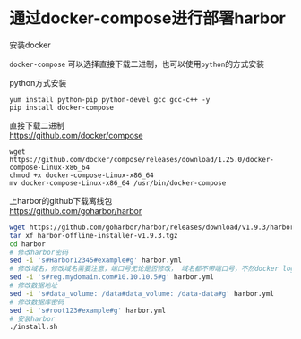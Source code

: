 # 通过docker-compose进行部署harbor

安装docker

`docker-compose` 可以选择直接下载二进制，也可以使用`python`的方式安装

python方式安装
```
yum install python-pip python-devel gcc gcc-c++ -y
pip install docker-compose
```
直接下载二进制  
https://github.com/docker/compose  
```
wget https://github.com/docker/compose/releases/download/1.25.0/docker-compose-Linux-x86_64
chmod +x docker-compose-Linux-x86_64
mv docker-compose-Linux-x86_64 /usr/bin/docker-compose
```

上harbor的github下载离线包  
https://github.com/goharbor/harbor  
```bash
wget https://github.com/goharbor/harbor/releases/download/v1.9.3/harbor-offline-installer-v1.9.3.tgz
tar xf harbor-offline-installer-v1.9.3.tgz
cd harbor
# 修改harbor密码
sed -i 's#Harbor12345#example#g' harbor.yml
# 修改域名，修改域名需要注意，端口号无论是否修改， 域名都不带端口号，不然docker login 会出现no such host
sed -i 's#reg.mydomain.com#10.10.10.5#g' harbor.yml
# 修改数据地址
sed -i 's#data_volume: /data#data_volume: /data-data#g' harbor.yml
# 修改数据库密码
sed -i 's#root123#example#g' harbor.yml
# 安装harbor
./install.sh
```

